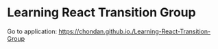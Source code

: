 # Learning React Transition Group

Go to application: https://chondan.github.io./Learning-React-Transition-Group
